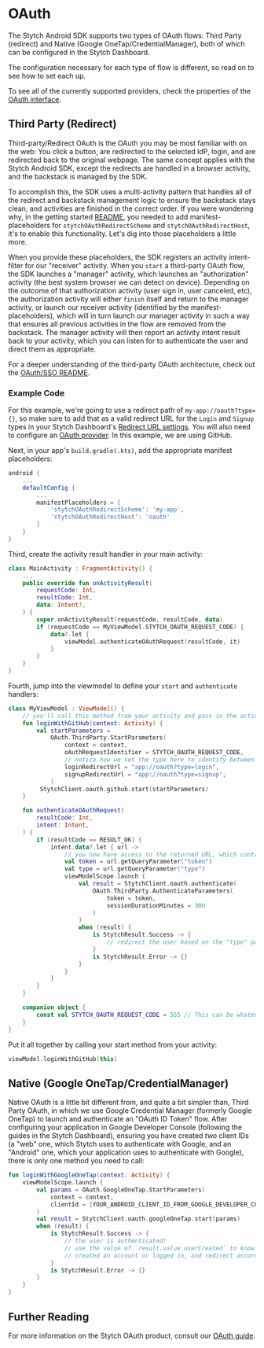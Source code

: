 # OAuth
The Stytch Android SDK supports two types of OAuth flows: Third Party (redirect) and Native (Google OneTap/CredentialManager), both of which can be configured in the Stytch Dashboard.

The configuration necessary for each type of flow is different, so read on to see how to set each up.

To see all of the currently supported providers, check the properties of the [OAuth interface](../source/sdk/src/main/java/com/stytch/sdk/consumer/oauth/OAuth.kt).

## Third Party (Redirect)
Third-party/Redirect OAuth is the OAuth you may be most familiar with on the web: You click a button, are redirected to the selected IdP, login, and are redirected back to the original webpage. The same concept applies with the Stytch Android SDK, except the redirects are handled in a browser activity, and the backstack is managed by the SDK.

To accomplish this, the SDK uses a multi-activity pattern that handles all of the redirect and backstack management logic to ensure the backstack stays clean, and activities are finished in the correct order. If you were wondering why, in the getting started [README](../README.md), you needed to add manifest-placeholders for `stytchOAuthRedirectScheme` and `stytchOAuthRedirectHost`, it's to enable this functionality. Let's dig into those placeholders a little more.

When you provide these placeholders, the SDK registers an activity intent-filter for our "receiver" activity. When you `start` a third-party OAuth flow, the SDK launches a "manager" activity, which launches an "authorization" activity (the best system browser we can detect on device). Depending on the outcome of that authorization activity (user sign in, user canceled, etc), the authorization activity will either `finish` itself and return to the manager activity, or launch our receiver activity (identified by the manifest-placeholders), which will in turn launch our manager activity in such a way that ensures all previous activities in the flow are removed from the backstack. The manager activity will then report an activity intent result back to your activity, which you can listen for to authenticate the user and direct them as appropriate.

For a deeper understanding of the third-party OAuth architecture, check out the [OAuth/SSO README](../source/sdk/src/main/java/com/stytch/sdk/common/sso/README.md).

### Example Code
For this example, we're going to use a redirect path of `my-app://oauth?type={}`, so make sure to add that as a valid redirect URL for the `Login` and `Signup` types in your Stytch Dashboard's [Redirect URL settings](stytch.com/dashboard/redirect-urls). You will also need to configure an [OAuth provider](https://stytch.com/dashboard/oauth). In this example, we are using GitHub.

Next, in your app's `build.gradle(.kts)`,  add the appropriate manifest placeholders:
```gradle
android {
    ...
    defaultConfig {
        ...
        manifestPlaceholders = [  
            'stytchOAuthRedirectScheme': 'my-app',
            'stytchOAuthRedirectHost': 'oauth'
        ]
    }
}
```
Third, create the activity result handler in your main activity:
```kotlin
class MainActivity : FragmentActivity() {
    ...
    public override fun onActivityResult(
        requestCode: Int,
        resultCode: Int,
        data: Intent?,
    ) {
        super.onActivityResult(requestCode, resultCode, data)
        if (requestCode == MyViewModel.STYTCH_OAUTH_REQUEST_CODE) {
            data?.let {
                viewModel.authenticateOAuthRequest(resultCode, it)
            }
        }
    }
}
```
Fourth, jump into the viewmodel to define your `start` and `authenticate` handlers:
```kotlin
class MyViewModel : ViewModel() {
	// you'll call this method from your activity and pass in the activity context in order to launch intents
    fun loginWithGitHub(context: Activity) {
        val startParameters =
            OAuth.ThirdParty.StartParameters(
                context = context,
                oAuthRequestIdentifier = STYTCH_OAUTH_REQUEST_CODE,
                // notice how we set the type here to identify between logins and signups
                loginRedirectUrl = "app://oauth?type=login",
                signupRedirectUrl = "app://oauth?type=signup",
            )
         StytchClient.oauth.github.start(startParameters)
    }

	fun authenticateOAuthRequest(
		resultCode: Int,  
		intent: Intent,
	) {
		if (resultCode == RESULT_OK) {
			intent.data?.let { url ->
				// you now have access to the returned URL, which contains the token to authenticate, as well as the "type" of request it was (login or signup)
				val token = url.getQueryParameter("token")
				val type = url.getQueryParameter("type")
				viewModelScope.launch {
				    val result = StytchClient.oauth.authenticate(
					    OAuth.ThirdParty.AuthenticateParameters(
                            token = token,
                            sessionDurationMinutes = 30U
                        )
                    )
					when (result) {
                        is StytchResult.Success -> {
                            // redirect the user based on the "type" parameter
                        }
                        is StytchResult.Error -> {}
                    }
				}
			}
		}
	}

	companion object {
		const val STYTCH_OAUTH_REQUEST_CODE = 555 // This can be whatever you want
	}
}
```
Put it all together by calling your start method from your activity:
```kotlin
viewModel.loginWithGitHub(this)
```

## Native (Google OneTap/CredentialManager)
Native OAuth is a little bit different from, and quite a bit simpler than, Third Party OAuth, in which we use Google Credential Manager (formerly Google OneTap) to launch and authenticate an "OAuth ID Token" flow. After configuring your application in Google Developer Console (following the guides in the Stytch Dashboard), ensuring you have created _two_ client IDs (a "web" one, which Stytch uses to authenticate with Google, and an "Android" one, which your application uses to authenticate with Google), there is only one method you need to call:
```kotlin
fun loginWithGoogleOneTap(context: Activity) {
    viewModelScope.launch {
	    val params = OAuth.GoogleOneTap.StartParameters(
            context = context,
            clientId = [YOUR_ANDROID_CLIENT_ID_FROM_GOOGLE_DEVELOPER_CONSOLE],
        )
        val result = StytchClient.oauth.googleOneTap.start(params)
        when (result) {
	        is StytchResult.Success -> {
		        // the user is authenticated!
		        // use the value of `result.value.userCreated` to know whether they
		        // created an account or logged in, and redirect accordingly
	        }
	        is StytchResult.Error -> {}
        }
    }
}
```

## Further Reading
For more information on the Stytch OAuth product, consult our [OAuth guide](https://stytch.com/docs/guides/oauth/idp-overview).